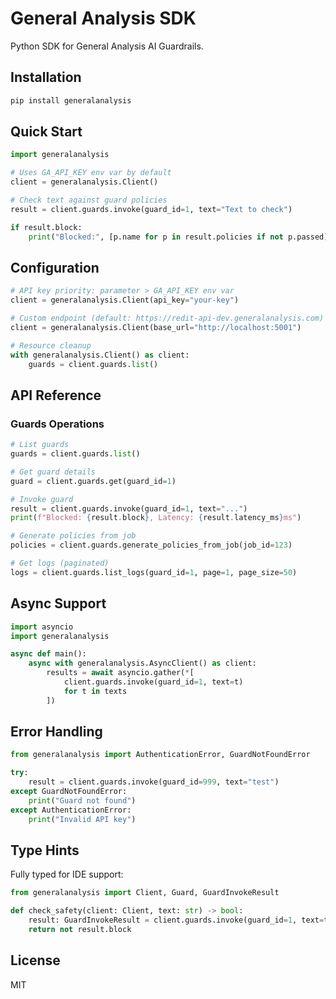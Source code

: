 # General Analysis SDK

Python SDK for General Analysis AI Guardrails.

## Installation

```bash
pip install generalanalysis
```

## Quick Start

```python
import generalanalysis

# Uses GA_API_KEY env var by default
client = generalanalysis.Client()

# Check text against guard policies
result = client.guards.invoke(guard_id=1, text="Text to check")

if result.block:
    print("Blocked:", [p.name for p in result.policies if not p.passed])
```

## Configuration

```python
# API key priority: parameter > GA_API_KEY env var
client = generalanalysis.Client(api_key="your-key")

# Custom endpoint (default: https://redit-api-dev.generalanalysis.com)
client = generalanalysis.Client(base_url="http://localhost:5001")

# Resource cleanup
with generalanalysis.Client() as client:
    guards = client.guards.list()
```

## API Reference

### Guards Operations

```python
# List guards
guards = client.guards.list()

# Get guard details  
guard = client.guards.get(guard_id=1)

# Invoke guard
result = client.guards.invoke(guard_id=1, text="...")
print(f"Blocked: {result.block}, Latency: {result.latency_ms}ms")

# Generate policies from job
policies = client.guards.generate_policies_from_job(job_id=123)

# Get logs (paginated)
logs = client.guards.list_logs(guard_id=1, page=1, page_size=50)
```

## Async Support

```python
import asyncio
import generalanalysis

async def main():
    async with generalanalysis.AsyncClient() as client:
        results = await asyncio.gather(*[
            client.guards.invoke(guard_id=1, text=t) 
            for t in texts
        ])
```

## Error Handling

```python
from generalanalysis import AuthenticationError, GuardNotFoundError

try:
    result = client.guards.invoke(guard_id=999, text="test")
except GuardNotFoundError:
    print("Guard not found")
except AuthenticationError:
    print("Invalid API key")
```

## Type Hints

Fully typed for IDE support:

```python
from generalanalysis import Client, Guard, GuardInvokeResult

def check_safety(client: Client, text: str) -> bool:
    result: GuardInvokeResult = client.guards.invoke(guard_id=1, text=text)
    return not result.block
```

## License

MIT